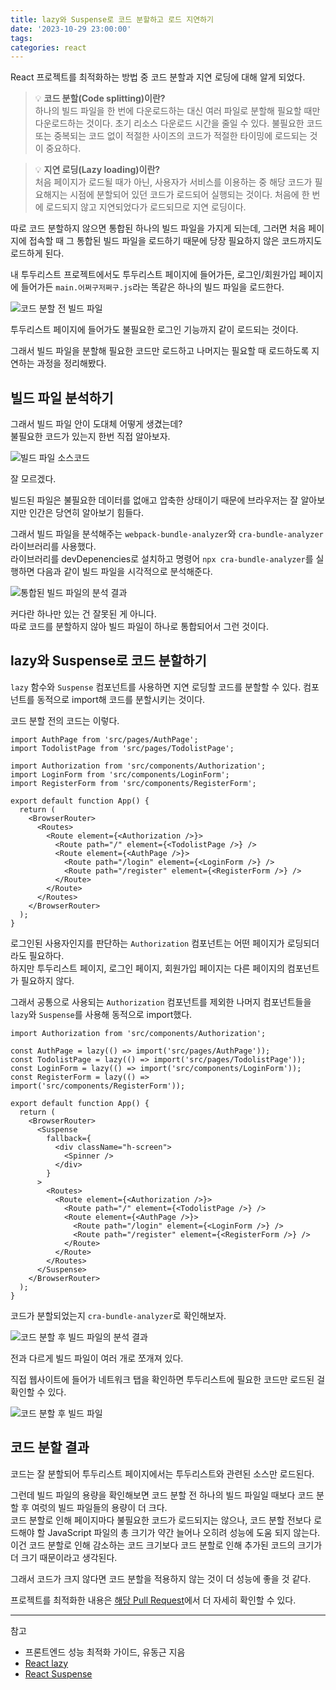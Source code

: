 ```yaml
---
title: lazy와 Suspense로 코드 분할하고 로드 지연하기
date: '2023-10-29 23:00:00'
tags:
categories: react
---
```


React 프로젝트를 최적화하는 방법 중 코드 분할과 지연 로딩에 대해 알게 되었다.

> 💡 **코드 분할(Code splitting)이란?**  
> 하나의 빌드 파일을 한 번에 다운로드하는 대신 여러 파일로 분할해 필요할 때만 다운로드하는 것이다.
> 초기 리소스 다운로드 시간을 줄일 수 있다.
> 불필요한 코드 또는 중복되는 코드 없이 적절한 사이즈의 코드가 적절한 타이밍에 로드되는 것이 중요하다.

> 💡 **지연 로딩(Lazy loading)이란?**  
> 처음 페이지가 로드될 때가 아닌, 사용자가 서비스를 이용하는 중 해당 코드가 필요해지는 시점에 분할되어 있던 코드가 로드되어 실행되는 것이다.
> 처음에 한 번에 로드되지 않고 지연되었다가 로드되므로 지연 로딩이다.

따로 코드 분할하지 않으면 통합된 하나의 빌드 파일을 가지게 되는데, 그러면 처음 페이지에 접속할 때 그 통합된 빌드 파일을 로드하기 때문에 당장 필요하지 않은 코드까지도 로드하게 된다.

내 투두리스트 프로젝트에서도 투두리스트 페이지에 들어가든, 로그인/회원가입 페이지에 들어가든 `main.어쩌구저쩌구.js`라는 똑같은 하나의 빌드 파일을 로드한다.

![코드 분할 전 빌드 파일](build-file-before-code-splitting.png)

투두리스트 페이지에 들어가도 불필요한 로그인 기능까지 같이 로드되는 것이다.

그래서 빌드 파일을 분할해 필요한 코드만 로드하고 나머지는 필요할 때 로드하도록 지연하는 과정을 정리해봤다.

## 빌드 파일 분석하기

그래서 빌드 파일 안이 도대체 어떻게 생겼는데?  
불필요한 코드가 있는지 한번 직접 알아보자.

![빌드 파일 소스코드](build-file-source-code.png)

잘 모르겠다.

빌드된 파일은 불필요한 데이터를 없애고 압축한 상태이기 때문에 브라우저는 잘 알아보지만 인간은 당연히 알아보기 힘들다.

그래서 빌드 파일을 분석해주는 `webpack-bundle-analyzer`와 `cra-bundle-analyzer` 라이브러리를 사용했다.  
라이브러리를 devDepenencies로 설치하고 명령어 `npx cra-bundle-analyzer`를 실행하면 다음과 같이 빌드 파일을 시각적으로 분석해준다.

![통합된 빌드 파일의 분석 결과](build-file-analysis-before-code-splitting.png)

커다란 하나만 있는 건 잘못된 게 아니다.  
따로 코드를 분할하지 않아 빌드 파일이 하나로 통합되어서 그런 것이다.

## lazy와 Suspense로 코드 분할하기

`lazy` 함수와 `Suspense` 컴포넌트를 사용하면 지연 로딩할 코드를 분할할 수 있다.
컴포넌트를 동적으로 import해 코드를 분할시키는 것이다.

코드 분할 전의 코드는 이렇다.

```tsx
import AuthPage from 'src/pages/AuthPage';
import TodolistPage from 'src/pages/TodolistPage';

import Authorization from 'src/components/Authorization';
import LoginForm from 'src/components/LoginForm';
import RegisterForm from 'src/components/RegisterForm';

export default function App() {
  return (
    <BrowserRouter>
      <Routes>
        <Route element={<Authorization />}>
          <Route path="/" element={<TodolistPage />} />
          <Route element={<AuthPage />}>
            <Route path="/login" element={<LoginForm />} />
            <Route path="/register" element={<RegisterForm />} />
          </Route>
        </Route>
      </Routes>
    </BrowserRouter>
  );
}
```

로그인된 사용자인지를 판단하는 `Authorization` 컴포넌트는 어떤 페이지가 로딩되더라도 필요하다.  
하지만 투두리스트 페이지, 로그인 페이지, 회원가입 페이지는 다른 페이지의 컴포넌트가 필요하지 않다.

그래서 공통으로 사용되는 `Authorization` 컴포넌트를 제외한 나머지 컴포넌트들을 `lazy`와 `Suspense`를 사용해 동적으로 import했다.

```tsx
import Authorization from 'src/components/Authorization';

const AuthPage = lazy(() => import('src/pages/AuthPage'));
const TodolistPage = lazy(() => import('src/pages/TodolistPage'));
const LoginForm = lazy(() => import('src/components/LoginForm'));
const RegisterForm = lazy(() => import('src/components/RegisterForm'));

export default function App() {
  return (
    <BrowserRouter>
      <Suspense
        fallback={
          <div className="h-screen">
            <Spinner />
          </div>
        }
      >
        <Routes>
          <Route element={<Authorization />}>
            <Route path="/" element={<TodolistPage />} />
            <Route element={<AuthPage />}>
              <Route path="/login" element={<LoginForm />} />
              <Route path="/register" element={<RegisterForm />} />
            </Route>
          </Route>
        </Routes>
      </Suspense>
    </BrowserRouter>
  );
}
```

코드가 분할되었는지 `cra-bundle-analyzer`로 확인해보자.

![코드 분할 후 빌드 파일의 분석 결과](build-file-analysis-after-code-splitting.png)

전과 다르게 빌드 파일이 여러 개로 쪼개져 있다.

직접 웹사이트에 들어가 네트워크 탭을 확인하면 투두리스트에 필요한 코드만 로드된 걸 확인할 수 있다.

![코드 분할 후 빌드 파일](build-file-after-code-splitting.png)

## 코드 분할 결과

코드는 잘 분할되어 투두리스트 페이지에서는 투두리스트와 관련된 소스만 로드된다.

그런데 빌드 파일의 용량을 확인해보면 코드 분할 전 하나의 빌드 파일일 때보다 코드 분할 후 여럿의 빌드 파일들의 용량이 더 크다.  
코드 분할로 인해 페이지마다 불필요한 코드가 로드되지는 않으나, 코드 분할 전보다 로드해야 할 JavaScript 파일의 총 크기가 약간 늘어나 오히려 성능에 도움 되지 않는다.  
이건 코드 분할로 인해 감소하는 코드 크기보다 코드 분할로 인해 추가된 코드의 크기가 더 크기 때문이라고 생각된다.

그래서 코드가 크지 않다면 코드 분할을 적용하지 않는 것이 더 성능에 좋을 것 같다.

프로젝트를 최적화한 내용은 [해당 Pull Request](https://github.com/heony704/ordinary-todolist/pull/8)에서 더 자세히 확인할 수 있다.

---

참고

- 프론트엔드 성능 최적화 가이드, 유동근 지음
- [React lazy](https://react.dev/reference/react/lazy)
- [React Suspense](https://react.dev/reference/react/Suspense)

```toc

```
